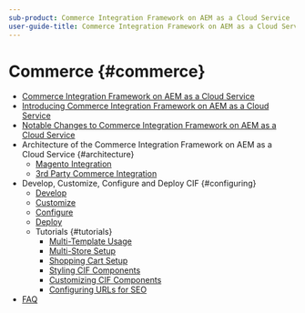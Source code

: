 ```yaml
---
sub-product: Commerce Integration Framework on AEM as a Cloud Service
user-guide-title: Commerce Integration Framework on AEM as a Cloud Service
---
```


# Commerce {#commerce}

+ [Commerce Integration Framework on AEM as a Cloud Service](/help/commerce-cloud/home.md)
+ [Introducing Commerce Integration Framework on AEM as a Cloud Service](overview.md)
+ [Notable Changes to Commerce Integration Framework on AEM as a Cloud Service](changes.md)
+ Architecture of the Commerce Integration Framework on AEM as a Cloud Service {#architecture}
  + [Magento Integration](architecture.md)
  + [3rd Party Commerce Integration](third-party.md)
+ Develop, Customize, Configure and Deploy CIF {#configuring}
  + [Develop](develop.md)
  + [Customize](customize.md)
  + [Configure](configure.md)
  + [Deploy](deploy.md)
  + Tutorials {#tutorials}
    + [Multi-Template Usage](configuring/multi-template-usage.md)
    + [Multi-Store Setup](configuring/multi-store-setup.md)
    + [Shopping Cart Setup](configuring/shopping-cart-dispatcher.md)
    + [Styling CIF Components](configuring/style-cif-component.md)
    + [Customizing CIF Components](configuring/customize-cif-components.md)
    + [Configuring URLs for SEO](configuring/advanced-url-configuration.md)
+ [FAQ](faq.md)
